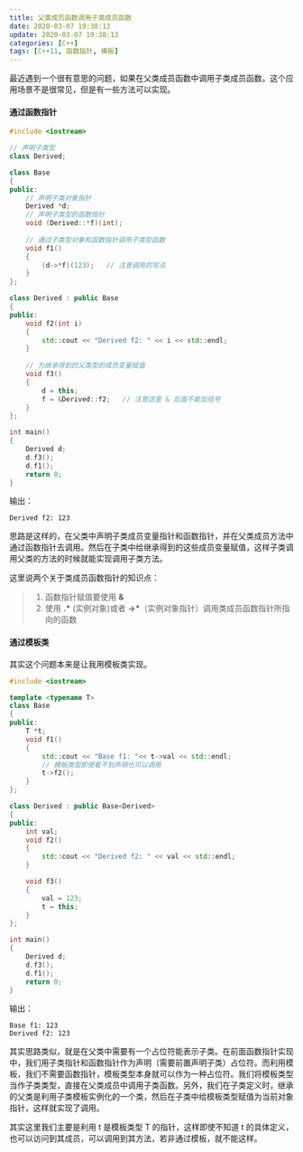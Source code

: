 ```yaml
---
title: 父类成员函数调用子类成员函数
date: 2020-03-07 19:38:13
update: 2020-03-07 19:38:13
categories: [C++]
tags: [C++11, 函数指针, 模板]
---
```


最近遇到一个很有意思的问题，如果在父类成员函数中调用子类成员函数。这个应用场景不是很常见，但是有一些方法可以实现。

<!-- more -->

#### 通过函数指针

```c++
#include <iostream>

// 声明子类型
class Derived;

class Base
{
public:
    // 声明子类对象指针
    Derived *d;
    // 声明子类型的函数指针
    void (Derived::*f)(int);
    
    // 通过子类型对象和函数指针调用子类型函数
    void f1() 
    { 
        (d->*f)(123); 	// 注意调用的写法
    }
};

class Derived : public Base
{
public:
    void f2(int i) 
    { 
        std::cout << "Derived f2: " << i << std::endl; 
    }
	
    // 为继承得到的父类型的成员变量赋值
    void f3()
    {
        d = this;
        f = &Derived::f2;	// 注意这里 & 后面不能加括号
    }
};

int main()
{
    Derived d;
    d.f3();
    d.f1();
    return 0;
}
```

输出：

```
Derived f2: 123
```

思路是这样的，在父类中声明子类成员变量指针和函数指针，并在父类成员方法中通过函数指针去调用。然后在子类中给继承得到的这些成员变量赋值，这样子类调用父类的方法的时候就能实现调用子类方法。

这里说两个关于类成员函数指针的知识点：

> 1. 函数指针赋值要使用 **&**
> 2. 使用 **.\*** (实例对象)或者 **->\***（实例对象指针）调用类成员函数指针所指向的函数


#### 通过模板类

其实这个问题本来是让我用模板类实现。

```c++
#include <iostream>

template <typename T>
class Base
{
public:
    T *t;
    void f1() 
    { 
        std::cout << "Base f1: "<< t->val << std::endl;
        // 模板类型即使看不到声明也可以调用
        t->f2();
    }
};

class Derived : public Base<Derived>
{
public:
    int val;
    void f2() 
    { 
        std::cout << "Derived f2: " << val << std::endl; 
    }

    void f3()
    {
        val = 123;
        t = this;
    }
};

int main()
{
    Derived d;
    d.f3();
    d.f1();
    return 0;
}
```

输出：

```
Base f1: 123
Derived f2: 123
```

其实思路类似，就是在父类中需要有一个占位符能表示子类。在前面函数指针实现中，我们用子类指针和函数指针作为声明（需要前置声明子类）占位符。而利用模板，我们不需要函数指针，模板类型本身就可以作为一种占位符。我们将模板类型当作子类类型，直接在父类成员中调用子类函数。另外，我们在子类定义时，继承的父类是利用子类模板实例化的一个类，然后在子类中给模板类型赋值为当前对象指针，这样就实现了调用。

其实这里我们主要是利用 t 是模板类型 T 的指针，这样即使不知道 t 的具体定义，也可以访问到其成员，可以调用到其方法，若非通过模板，就不能这样。




